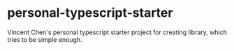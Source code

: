 # personal-typescript-starter

Vincent Chen's personal typescript starter project for creating library, which tries to be simple enough.